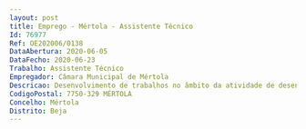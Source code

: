 ```yaml
--- 
layout: post
title: Emprego - Mértola - Assistente Técnico
Id: 76977
Ref: OE202006/0138
DataAbertura: 2020-06-05
DataFecho: 2020-06-23
Trabalho: Assistente Técnico
Empregador: Câmara Municipal de Mértola
Descricao: Desenvolvimento de trabalhos no âmbito da atividade de desenhador  leitura e interpretação de projetos, desenhos, croquis e outras informações técnicas  colaboração na orçamentação de projetos, medição e elaboração de autos de medição de obras  execução ou composição de desenhos relativos à área de atividade.
CodigoPostal: 7750-329 MÉRTOLA
Concelho: Mértola
Distrito: Beja
--- 
```

